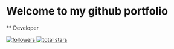 # Welcome to my github portfolio

** Developer



  <p align="left">
    <a href="https://github.com/Enzosama?tab=followers">
      <img 
        alt="followers" 
        title="Follow me on Github" 
        src="https://custom-icon-badges.demolab.com/github/followers/Enzosama?color=236ad3&labelColor=1155ba&style=for-the-badge&logo=person-add&label=Follow&logoColor=white" 
      />
    </a>
    <a href="https://github.com/Enzosama?tab=repositories&sort=stargazers">
      <img 
        alt="total stars" 
        title="Total stars on GitHub" 
        src="https://custom-icon-badges.demolab.com/github/stars/Enzosama?color=55960c&style=for-the-badge&labelColor=488207&logo=star" 
      />
    </a>
  </p>

